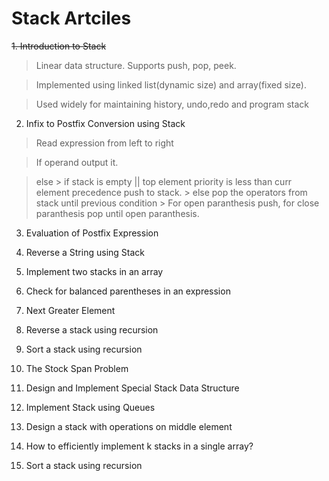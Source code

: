 Stack Artciles
==============

~~1. Introduction to Stack~~
 > Linear data structure. Supports push, pop, peek.
 
 > Implemented using linked list(dynamic size) and array(fixed size).
 
 > Used widely for maintaining history, undo,redo and program stack

2. Infix to Postfix Conversion using Stack

 > Read expression from left to right
 
 > If operand output it.
 
 > else 
    > if stack is empty || top element priority is less than curr element precedence push to stack.
    > else pop the operators from stack until previous condition
    > For open paranthesis push, for close paranthesis pop until open paranthesis.


3. Evaluation of Postfix Expression

4. Reverse a String using Stack

5. Implement two stacks in an array

6. Check for balanced parentheses in an expression

7. Next Greater Element

8. Reverse a stack using recursion

9. Sort a stack using recursion

10. The Stock Span Problem

11. Design and Implement Special Stack Data Structure

12. Implement Stack using Queues

13. Design a stack with operations on middle element

14. How to efficiently implement k stacks in a single array?

15. Sort a stack using recursion
